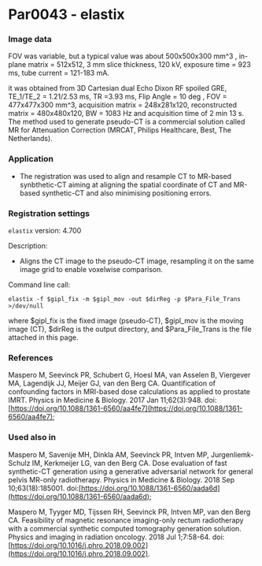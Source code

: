 # Par0043 - elastix

###  Image data

FOV was variable, but a typical value was about 500x500x300 mm^3 , in-plane matrix = 512x512, 3 mm slice thickness, 120 kV, exposure time = 923 ms, tube current = 121-183 mA.

it was obtained from 3D Cartesian dual Echo Dixon RF spoiled GRE, TE_1/TE_2 = 1.21/2.53 ms, TR =3.93 ms, Flip Angle = 10 deg , FOV = 477x477x300 mm^3, acquisition matrix = 248x281x120, reconstructed matrix = 480x480x120, BW = 1083 Hz and acquisition time of 2 min 13 s. The method used to generate pseudo-CT is a commercial solution called MR for Attenuation Correction (MRCAT, Philips Healthcare, Best, The Netherlands).

###  Application

* The registration was used to align and resample CT to MR-based synbthetic-CT aiming at aligning the spatial coordinate of CT and MR-based synthetic-CT and also minimising positioning errors.

###  Registration settings

`elastix` version: 4.700

Description:

* Aligns the CT image to the pseudo-CT image, resampling it on the same image grid to enable voxelwise comparison.

Command line call:


    elastix -f $gipl_fix -m $gipl_mov -out $dirReg -p $Para_File_Trans >/dev/null


where $gipl_fix is the fixed image (pseudo-CT), $gipl_mov is the moving image (CT), $dirReg is the output directory, and $Para_File_Trans is the file attached in this page.


### References

Maspero M, Seevinck PR, Schubert G, Hoesl MA, van Asselen B, Viergever MA, Lagendijk JJ, Meijer GJ, van den Berg CA. Quantification of confounding factors in MRI-based dose calculations as applied to prostate IMRT. Physics in Medicine & Biology. 2017 Jan 11;62(3):948. doi:[https://doi.org/10.1088/1361-6560/aa4fe7](https://doi.org/10.1088/1361-6560/aa4fe7);

### Used also in

Maspero M, Savenije MH, Dinkla AM, Seevinck PR, Intven MP, Jurgenliemk-Schulz IM, Kerkmeijer LG, van den Berg CA. Dose evaluation of fast synthetic-CT generation using a generative adversarial network for general pelvis MR-only radiotherapy. Physics in Medicine & Biology. 2018 Sep 10;63(18):185001. doi:[https://doi.org/10.1088/1361-6560/aada6d](https://doi.org/10.1088/1361-6560/aada6d);



Maspero M, Tyyger MD, Tijssen RH, Seevinck PR, Intven MP, van den Berg CA. Feasibility of magnetic resonance imaging-only rectum radiotherapy with a commercial synthetic computed tomography generation solution. Physics and imaging in radiation oncology. 2018 Jul 1;7:58-64. doi:[https://doi.org/10.1016/j.phro.2018.09.002](https://doi.org/10.1016/j.phro.2018.09.002).
